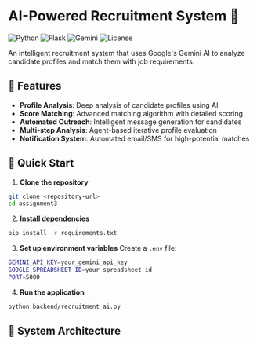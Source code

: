 # AI-Powered Recruitment System 🤖

![Python](https://img.shields.io/badge/python-3.8%2B-blue)
![Flask](https://img.shields.io/badge/flask-2.0%2B-green)
![Gemini](https://img.shields.io/badge/gemini--ai-latest-orange)
![License](https://img.shields.io/badge/license-MIT-blue)

An intelligent recruitment system that uses Google's Gemini AI to analyze candidate profiles and match them with job requirements.

## 🌟 Features

- **Profile Analysis**: Deep analysis of candidate profiles using AI
- **Score Matching**: Advanced matching algorithm with detailed scoring
- **Automated Outreach**: Intelligent message generation for candidates
- **Multi-step Analysis**: Agent-based iterative profile evaluation
- **Notification System**: Automated email/SMS for high-potential matches

## 🚀 Quick Start

1. **Clone the repository**
```bash
git clone <repository-url>
cd assignment3
```

2. **Install dependencies**
```bash
pip install -r requirements.txt
```

3. **Set up environment variables**
Create a `.env` file:
```bash
GEMINI_API_KEY=your_gemini_api_key
GOOGLE_SPREADSHEET_ID=your_spreadsheet_id
PORT=5000
```

4. **Run the application**
```bash
python backend/recruitment_ai.py
```

## 🔧 System Architecture

